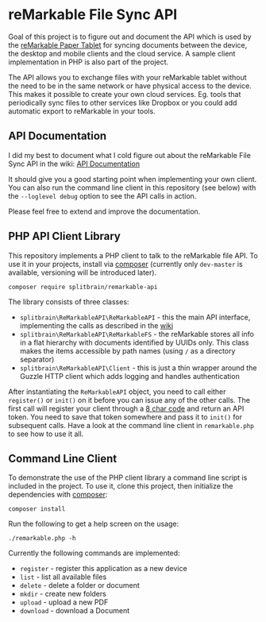 # reMarkable File Sync API

Goal of this project is to figure out and document the API which is used by the [reMarkable Paper Tablet](https://remarkable.com/) for syncing documents between the device, the desktop and mobile clients and the cloud service. A sample client implementation in PHP is also part of the project.

The API allows you to exchange files with your reMarkable tablet without the need to be in the same network or have physical access to the device. This makes it possible to create your own cloud services. Eg. tools that periodically sync files to other services like Dropbox or you could add automatic export to reMarkable in your tools.

## API Documentation

I did my best to document what I cold figure out about the reMarkable File Sync API in the wiki: [API Documentation](https://github.com/splitbrain/ReMarkableAPI/wiki)

It should give you a good starting point when implementing your own client. You can also run the command line client in this repository (see below) with the `--loglevel debug` option to see the API calls in action. 

Please feel free to extend and improve the documentation.

## PHP API Client Library

This repository implements a PHP client to talk to the reMarkable file API. To use it in your projects, install via [composer](https://getcomposer.org/) (currently only `dev-master` is available, versioning will be introduced later).

    composer require splitbrain/remarkable-api

The library consists of three classes:

* `splitbrain\ReMarkableAPI\ReMarkableAPI` - this the main API interface, implementing the calls as described in the [wiki](https://github.com/splitbrain/ReMarkableAPI/wiki)
* `splitbrain\ReMarkableAPI\ReMarkableFS` - the reMarkable stores all info in a flat hierarchy with documents identified by UUIDs only. This class makes the items accessible by path names (using `/` as a directory separator)
* `splitbrain\ReMarkableAPI\Client` - this is just a thin wrapper around the Guzzle HTTP client which adds logging and handles authentication

After instantiating the `ReMarkableAPI` object, you need to call either `register()` or `init()` on it before you can issue any of the other calls. The first call will register your client through a [8 char code](https://my.remarkable.com/generator-desktop/) and return an API token. You need to save that token somewhere and pass it to `init()` for subsequent calls. Have a look at the command line client in `remarkable.php` to see how to use it all.

## Command Line Client

To demonstrate the use of the PHP client library a command line script is included in the project. To use it, clone this project, then initialize the dependencies with [composer](https://getcomposer.org/):

    composer install

Run the following to get a help screen on the usage:

    ./remarkable.php -h

Currently the following commands are implemented:

* `register` - register this application as a new device
* `list` - list all available files
* `delete` - delete a folder or document
* `mkdir` - create new folders
* `upload` - upload a new PDF
* `download` - download a Document

